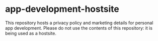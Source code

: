 # app-development-hostsite
This repository hosts a privacy policy and marketing details for personal app development. Please do not use the contents of this repository: it is being used as a hostsite.
